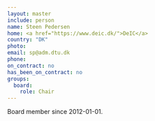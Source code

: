 ```yaml
---
layout: master
include: person
name: Steen Pedersen
home: <a href="https://www.deic.dk/">DeIC</a>
country: "DK"
photo:
email: sp@adm.dtu.dk
phone:
on_contract: no
has_been_on_contract: no
groups:
  board:
    role: Chair
---
```

Board member since 2012-01-01.
